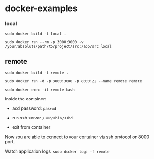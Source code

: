 # docker-examples

### local
`sudo docker build -t local .`

`sudo docker run --rm -p 3000:3000 -v /your/absolute/path/to/project/src:/app/src local`


## remote
`sudo docker build -t remote .`

`sudo docker run -d -p 3000:3000 -p 8000:22 --name remote remote`

`sudo docker exec -it remote bash`

Inside the container:
- add password:
`passwd`

- run ssh server
`/usr/sbin/sshd`

- exit from container

Now you are able to connect to your container via ssh protocol on 8000 port.

Watch application logs:
`sudo docker logs -f remote`
